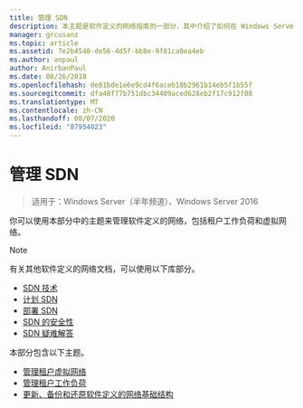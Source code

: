 ```yaml
---
title: 管理 SDN
description: 本主题是软件定义的网络指南的一部分，其中介绍了如何在 Windows Server 2016 中管理租户工作负荷和虚拟网络。
manager: grcusanz
ms.topic: article
ms.assetid: 7e2b4540-de56-4d5f-bb8e-9f81ca0ea4eb
ms.author: anpaul
author: AnirbanPaul
ms.date: 08/26/2018
ms.openlocfilehash: 0e81bde1e6e9cd4f6aceb18b2961b14eb5f1b55f
ms.sourcegitcommit: dfa48f77b751dbc34409aced628eb2f17c912f08
ms.translationtype: MT
ms.contentlocale: zh-CN
ms.lasthandoff: 08/07/2020
ms.locfileid: "87954023"
---
```

# <a name="manage-sdn"></a>管理 SDN

>适用于：Windows Server（半年频道）、Windows Server 2016

你可以使用本部分中的主题来管理软件定义的网络，包括租户工作负荷和虚拟网络。

>[!NOTE]
>有关其他软件定义的网络文档，可以使用以下库部分。
>- [SDN 技术](../technologies/Software-Defined-Networking-Technologies.md)
>- [计划 SDN](../plan/plan-a-software-defined-network-infrastructure.md)
>- [部署 SDN](../deploy/Deploy-Software-Defined-Networking.md)
>- [SDN 的安全性](../security/sdn-security-top.md)
>- [SDN 疑难解答](../troubleshoot/Troubleshoot-Software-Defined-Networking.md)

本部分包含以下主题。

- [管理租户虚拟网络](Manage-Tenant-Virtual-Networks.md)
- [管理租户工作负荷](Manage-Tenant-Workloads.md)
- [更新、备份和还原软件定义的网络基础结构](Update-Backup-Restore.md)

